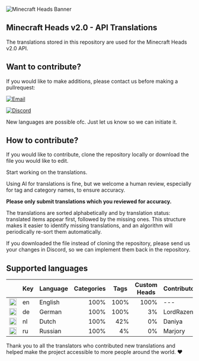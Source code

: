 ![Minecraft Heads Banner](https://images.minecraft-heads.com/banners/minecraft-heads_halfbanner_234x60.png)

## Minecraft Heads v2.0 - API Translations
The translations stored in this repository are used for the Minecraft Heads v2.0 API.


## Want to contribute?
If you would like to make additions, please contact us before making a pullrequest: 

[![Email](https://img.shields.io/badge/Email-info%40minecraft--heads.com-blue?logo=gmail&logoColor=white)](mailto:info@minecraft-heads.com)

[![Discord](https://img.shields.io/badge/Discord-Join%20Server-5865F2?logo=discord&logoColor=white)](https://discord.com/invite/K7yxDD2HP3)

New languages are possible ofc. Just let us know so we can initiate it.

## How to contribute?
If you would like to contribute, clone the repository locally or download the file you would like to edit. 

Start working on the translations.

Using AI for translations is fine, but we welcome a human review, especially for tag and category names, to ensure accuracy.

**Please only submit translations which you reviewed for accuracy.**

The translations are sorted alphabetically and by translation status: translated items appear first, followed by the missing ones. This structure makes it easier to identify missing translations, and an algorithm will periodically re-sort them automatically.

If you downloaded the file instead of cloning the repository, please send us your changes in Discord, so we can implement them back in the repository.


## Supported languages
||Key|Language|Categories|Tags|Custom Heads|Contributors|
|---|---|---|---|---|---|---|
|<img src="https://cdn.jsdelivr.net/gh/hjnilsson/country-flags/svg/gb.svg" width="20"/>|en|English| <div align="right">100%</div>| <div align="right">100%</div>| <div align="right">100%</div>|---|
|<img src="https://cdn.jsdelivr.net/gh/hjnilsson/country-flags/svg/de.svg" width="20"/>|de|German| <div align="right">100%</div>| <div align="right">100%</div>| <div align="right">3%</div>|LordRazen|
|<img src="https://cdn.jsdelivr.net/gh/hjnilsson/country-flags/svg/nl.svg" width="20"/>|nl|Dutch| <div align="right">100%</div>| <div align="right">42%</div>| <div align="right">0%</div>|Daniya|
|<img src="https://cdn.jsdelivr.net/gh/hjnilsson/country-flags/svg/ru.svg" width="20"/>|ru|Russian| <div align="right">100%</div>| <div align="right">4%</div>| <div align="right">0%</div>|Marjory|

Thank you to all the translators who contributed new translations and helped make the project accessible to more people around the world. ❤️